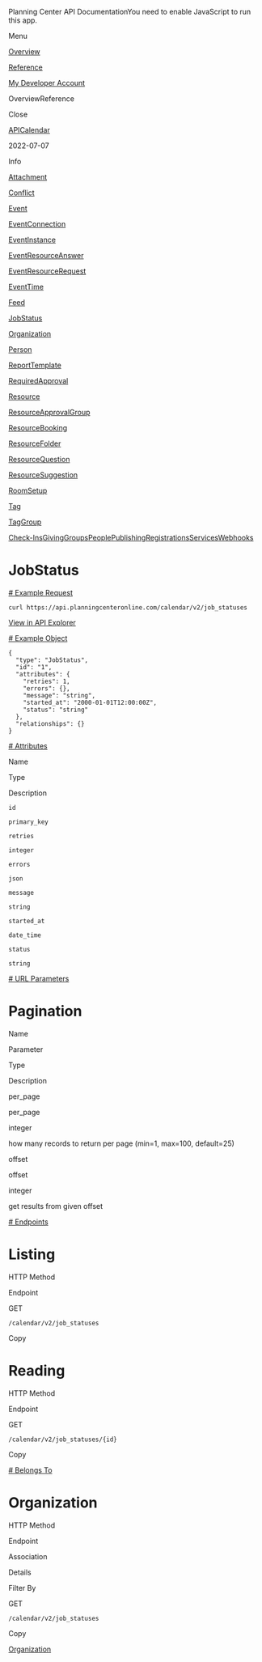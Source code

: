 Planning Center API DocumentationYou need to enable JavaScript to run this app.

Menu

[Overview](#/overview/)

[Reference](job_status.md)

[My Developer Account](https://api.planningcenteronline.com/oauth/applications)

OverviewReference

Close

[API](#/apps/api)[Calendar](#/apps/calendar)

2022-07-07

Info

[Attachment](attachment.md)

[Conflict](conflict.md)

[Event](event.md)

[EventConnection](event_connection.md)

[EventInstance](event_instance.md)

[EventResourceAnswer](event_resource_answer.md)

[EventResourceRequest](event_resource_request.md)

[EventTime](event_time.md)

[Feed](feed.md)

[JobStatus](job_status.md)

[Organization](organization.md)

[Person](person.md)

[ReportTemplate](report_template.md)

[RequiredApproval](required_approval.md)

[Resource](resource.md)

[ResourceApprovalGroup](resource_approval_group.md)

[ResourceBooking](resource_booking.md)

[ResourceFolder](resource_folder.md)

[ResourceQuestion](resource_question.md)

[ResourceSuggestion](resource_suggestion.md)

[RoomSetup](room_setup.md)

[Tag](tag.md)

[TagGroup](tag_group.md)

[Check-Ins](#/apps/check-ins)[Giving](#/apps/giving)[Groups](#/apps/groups)[People](#/apps/people)[Publishing](#/apps/publishing)[Registrations](#/apps/registrations)[Services](#/apps/services)[Webhooks](#/apps/webhooks)

# JobStatus

[# Example Request](#/apps/calendar/2022-07-07/vertices/job_status#example-request)

```
curl https://api.planningcenteronline.com/calendar/v2/job_statuses
```

[View in API Explorer](https://api.planningcenteronline.com/explorer/calendar/v2/job_statuses)

[# Example Object](#/apps/calendar/2022-07-07/vertices/job_status#example-object)

```
{
  "type": "JobStatus",
  "id": "1",
  "attributes": {
    "retries": 1,
    "errors": {},
    "message": "string",
    "started_at": "2000-01-01T12:00:00Z",
    "status": "string"
  },
  "relationships": {}
}
```

[# Attributes](#/apps/calendar/2022-07-07/vertices/job_status#attributes)

Name

Type

Description

`id`

`primary_key`

`retries`

`integer`

`errors`

`json`

`message`

`string`

`started_at`

`date_time`

`status`

`string`

[# URL Parameters](#/apps/calendar/2022-07-07/vertices/job_status#url-parameters)

# Pagination

Name

Parameter

Type

Description

per\_page

per\_page

integer

how many records to return per page (min=1, max=100, default=25)

offset

offset

integer

get results from given offset

[# Endpoints](#/apps/calendar/2022-07-07/vertices/job_status#endpoints)

# Listing

HTTP Method

Endpoint

GET

`/calendar/v2/job_statuses`

Copy

# Reading

HTTP Method

Endpoint

GET

`/calendar/v2/job_statuses/{id}`

Copy

[# Belongs To](#/apps/calendar/2022-07-07/vertices/job_status#belongs-to)

# Organization

HTTP Method

Endpoint

Association

Details

Filter By

GET

`/calendar/v2/job_statuses`

Copy

[Organization](organization.md)